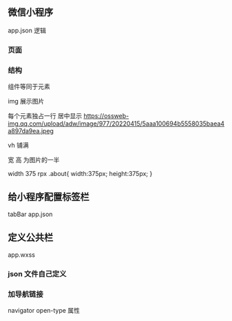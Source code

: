 ## 微信小程序
   app.json 逻辑

### 页面

### 结构
  组件等同于元素

  img 展示图片

  每个元素独占一行
  居中显示
https://ossweb-img.qq.com/upload/adw/image/977/20220415/5aaa100694b5558035baea4a897da9ea.jpeg

  vh 铺满

   宽 高 为图片的一半

   width 375 rpx
   .about{
      width:375px;
      height:375px;
   }
## 给小程序配置标签栏
 tabBar
 app.json 
## 定义公共栏
 app.wxss
### json 文件自己定义

### 加导航链接
 navigator 
 open-type 属性
 

 


